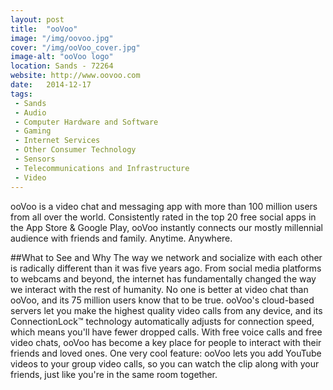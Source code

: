 ```yaml
---
layout: post
title:  "ooVoo"
image: "/img/oovoo.jpg"
cover: "/img/ooVoo_cover.jpg"
image-alt: "ooVoo logo"
location: Sands - 72264
website: http://www.oovoo.com
date:   2014-12-17
tags:
 - Sands
 - Audio
 - Computer Hardware and Software
 - Gaming
 - Internet Services
 - Other Consumer Technology
 - Sensors
 - Telecommunications and Infrastructure
 - Video
---
```


ooVoo is a video chat and messaging app with more than 100 million users from all over the world. Consistently rated in the top 20 free social apps in the App Store & Google Play, ooVoo instantly connects our mostly millennial audience with friends and family. Anytime. Anywhere.

##What to See and Why
The way we network and socialize with each other is radically different than it was five years ago. From social media platforms to webcams and beyond, the internet has fundamentally changed the way we interact with the rest of humanity. No one is better at video chat than ooVoo, and its 75 million users know that to be true. ooVoo's cloud-based servers let you make the highest quality video calls from any device, and its ConnectionLock™ technology automatically adjusts for connection speed, which means you'll have fewer dropped calls. With free voice calls and free video chats, ooVoo has become a key place for people to interact with their friends and loved ones. One very cool feature: ooVoo lets you add YouTube videos to your group video calls, so you can watch the clip along with your friends, just like you're in the same room together.